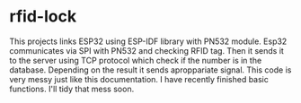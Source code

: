 # rfid-lock
This projects links ESP32 using ESP-IDF library with PN532 module. Esp32 communicates via SPI with PN532 and checking RFID tag. Then it sends it to the server using TCP protocol which check if the number is in the database. Depending on the result it sends aproppariate signal. This code is very messy just like this documentation. I have recently finished basic functions. I'll tidy that mess soon.
